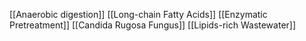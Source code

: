 [[Anaerobic digestion]]
[[Long-chain Fatty Acids]]
[[Enzymatic Pretreatment]]
[[Candida Rugosa Fungus]]
[[Lipids-rich Wastewater]]

